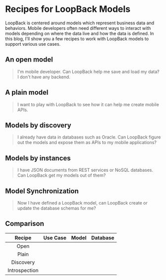 # Recipes for LoopBack Models

LoopBack is centered around models which represent business data and behaviors.
Mobile developers often need different ways to interact with models depending on
where the data live and how the data is defined. In this blog, I'll show you a
few recipes to work with LoopBack models to support various use cases.

## An open model

> I'm mobile developer. Can LoopBack help me save and load my data? I don't have
any backend.

## A plain model

> I want to play with LoopBack to see how it can help me create mobile APIs.

## Models by discovery

> I already have data in databases such as Oracle. Can LoopBack figure out the
models and expose them as APIs to my mobile applications?

## Models by instances

> I have JSON documents from REST services or NoSQL databases. Can LoopBack
get my models out of them?

## Model Synchronization

> Now I have defined a LoopBack model, can LoopBack create or update the
database schemas for me?

## Comparison

|Recipe         | Use Case |  Model   | Database |
|:-------------:|:--------:|:--------:|:--------:|
| Open          |          |          |          |
| Plain         |          |          |          |
| Discovery     |          |          |          |
| Introspection |          |          |          |


